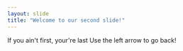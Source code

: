 ```yaml
---
layout: slide
title: "Welcome to our second slide!"
---
```

If you ain't first, your're last
Use the left arrow to go back!
